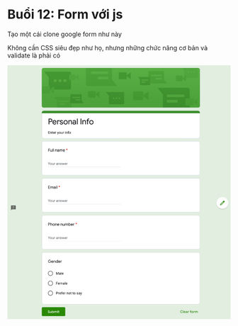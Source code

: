 # Buổi 12: Form với js

Tạo một cái clone google form như này

Không cần CSS siêu đẹp như họ, nhưng những chức năng cơ bản và validate là phải có

![Untitled](Buo%CC%82%CC%89i%2012%20Form%20vo%CC%9B%CC%81i%20js%20bda15a93252f4bc7b322c5e3ea7bbc2d/Untitled.png)